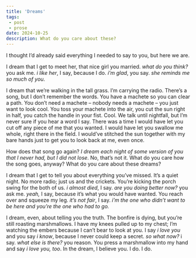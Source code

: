```yaml
---
title: 'Dreams'
tags:
 - post
 - prose
date: 2024-10-25
description: What do you care about these?
---
```


I thought I’d already said everything I needed to say to you, but here we are.

I dream that I get to meet her, that nice girl you married. *what do you think?* you ask me. *i like her*, I say, because I do. *i’m glad*, you say. *she reminds me so much of you*.

I dream that we’re walking in the tall grass. I’m carrying the radio. There’s a song, but I don’t remember the words. You have a machete so you can clear a path. You don’t need a machete – nobody needs a machete – you just want to look cool. You toss your machete into the air, you cut the sun right in half, you catch the handle in your fist. Cool. We talk until nightfall, but I’m never sure if you hear a word I say. There was a time I would have let you cut off any piece of me that you wanted. I would have let you swallow me whole, right there in the field. I would’ve stitched the sun together with my bare hands just to get you to look back at me, even once.

How does that song go again? *I dream each night of some version of you that I never had, but I did not lose*. No, that’s not it. What do you care how the song goes, anyway? What do you care about these dreams?

I dream that I get to tell you about everything you’ve missed. It’s a quiet night. No more radio; just us and the crickets. You’re kicking the porch swing for the both of us. *i almost died*, I say. *are you doing better now?* you ask me. *yeah,* I say, because it’s what you would have wanted. You reach over and squeeze my leg. *it’s not fair*, I say. *i’m the one who didn’t want to be here and you’re the one who had to go.*

I dream, even, about telling you the truth. The bonfire is dying, but you’re still roasting marshmallows. I have my knees pulled up to my chest; I’m watching the embers because I can’t bear to look at you. I say *i love you* and you say *i know*, because I never could keep a secret. *so what now?* i say. *what else is there?* you reason. You press a marshmallow into my hand and say *i love you, too*. In the dream, I believe you. I do. I do.
